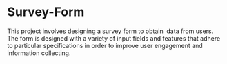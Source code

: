 # Survey-Form
This project involves designing a survey form to obtain  data from users. The form is designed with a variety of input fields and features that adhere to particular specifications in order to improve user engagement and information collecting.
